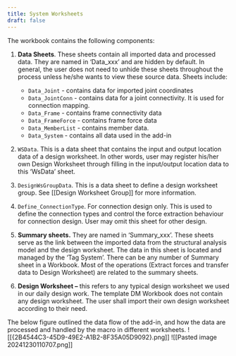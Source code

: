 ```yaml
---
title: System Worksheets
draft: false
---
```

The workbook contains the following components:
1. **Data Sheets**. These sheets contain all imported data and processed data. They are named in ‘Data_xxx’ and are hidden by default. In general, the user does not need to unhide these sheets throughout the process unless he/she wants to view these source data.  Sheets include:
	- `Data_Joint` - contains data for imported joint coordinates
	- `Data_JointConn` - contains data for a joint connectivity. It is used for connection mapping.
	- `Data_Frame` - contains frame connectivity data
	- `Data_FrameForce` - contains frame force data
	- `Data_MemberList` - contains member data. 
	- `Data_System` - contains all data used in the add-in

 2. `WSData`. This is a data sheet that contains the input and output location data of a design worksheet. In other words, user may register his/her own Design Worksheet through filling in the input/output location data to this ‘WsData’ sheet.
 3. `DesignWsGroupData`. This is a data sheet to define a design worksheet group. See [[Design Worksheet Group]] for more information.
 4. `Define_ConnectionType`. For connection design only. This is used to define the connection types and control the force extraction behaviour for connection design. User may omit this sheet for other design.
 5. **Summary sheets.** They are named in ‘Summary_xxx’. These sheets serve as the link between the imported data from the structural analysis model and the design worksheet. The data in this sheet is located and managed by the ‘Tag System’. There can be any number of Summary sheet in a Workbook. Most of the operations (Extract forces and transfer data to Design Worksheet) are related to the summary sheets.
 6. **Design Worksheet –** this refers to any typical design worksheet we used in our daily design work. The template DM Workbook does not contain any design worksheet. The user shall import their own design worksheet according to their need.

The below figure outlined the data flow of the add-in, and how the data are processed and handled by the macro in different worksheets.
![[{2B4544C3-45D9-49E2-A1B2-8F35A05D9092}.png]]
![[Pasted image 20241230110707.png]]